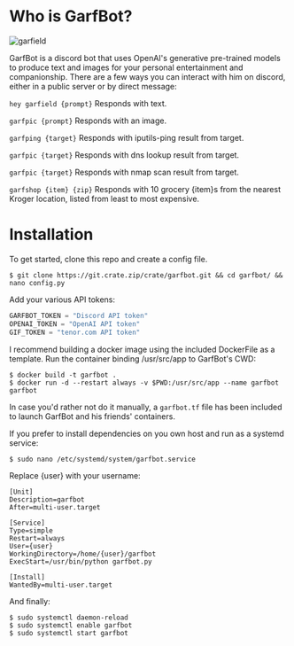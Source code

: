 Who is GarfBot?
======
![garfield](https://www.crate.zip/garfield.png)

GarfBot is a discord bot that uses OpenAI's generative pre-trained models to produce text and images for your personal entertainment and companionship. There are a few ways you can interact with him on discord, either in a public server or by direct message:

`hey garfield {prompt}`
Responds with text.

`garfpic {prompt}`
Responds with an image.

`garfping {target}`
Responds with iputils-ping result from target.

`garfpic {target}`
Responds with dns lookup result from target.

`garfpic {target}`
Responds with nmap scan result from target.

`garfshop {item} {zip}`
Responds with 10 grocery {item}s from the nearest Kroger location, listed from least to most expensive.

Installation
======

To get started, clone this repo and create a config file.

```console
$ git clone https://git.crate.zip/crate/garfbot.git && cd garfbot/ && nano config.py
```

Add your various API tokens:

```python
GARFBOT_TOKEN = "Discord API token"
OPENAI_TOKEN = "OpenAI API token"
GIF_TOKEN = "tenor.com API token"
```

I recommend building a docker image using the included DockerFile as a template. Run the container binding /usr/src/app to GarfBot's CWD:

```console
$ docker build -t garfbot .
$ docker run -d --restart always -v $PWD:/usr/src/app --name garfbot garfbot
```

In case you'd rather not do it manually, a `garfbot.tf` file has been included to launch GarfBot and his friends' containers.

If you prefer to install dependencies on you own host and run as a systemd service:

```console
$ sudo nano /etc/systemd/system/garfbot.service
```

Replace {user} with your username:

```console
[Unit]
Description=garfbot
After=multi-user.target

[Service]
Type=simple
Restart=always
User={user}
WorkingDirectory=/home/{user}/garfbot
ExecStart=/usr/bin/python garfbot.py

[Install]
WantedBy=multi-user.target
```

And finally:

```console
$ sudo systemctl daemon-reload
$ sudo systemctl enable garfbot
$ sudo systemctl start garfbot
```